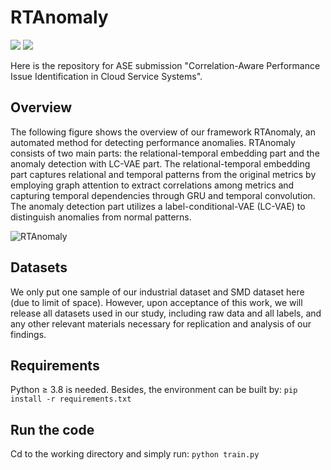 # RTAnomaly
![](https://img.shields.io/badge/version-1.0-blue.svg) 
![](https://img.shields.io/badge/language-python-orange.svg)

Here is the repository for ASE submission "Correlation-Aware Performance Issue Identification in Cloud Service Systems". 

## Overview

The following figure shows the overview of our framework RTAnomaly, an automated method for detecting performance anomalies. RTAnomaly consists of two main parts: the relational-temporal embedding part and the anomaly detection with LC-VAE part. The relational-temporal embedding part captures relational and temporal patterns from the original metrics by employing graph attention to extract correlations among metrics and capturing temporal dependencies through GRU and temporal convolution. The anomaly detection part utilizes a label-conditional-VAE (LC-VAE) to distinguish anomalies from normal patterns. 

![RTAnomaly](https://github.com/ASE-Submission/RTAnomaly/assets/131580646/e6a21e32-d5bf-49c4-9e48-18f124f4083e)

## Datasets

We only put one sample of our industrial dataset and SMD dataset here (due to limit of space). However, upon acceptance of this work, we will release all datasets used in our study, including raw data and all labels, and any other relevant materials necessary for replication and analysis of our findings.

## Requirements

Python $\geq$ 3.8 is needed. Besides, the environment can be built by:
```pip install -r requirements.txt```

## Run the code
Cd to the working directory and simply run:
```python train.py```
